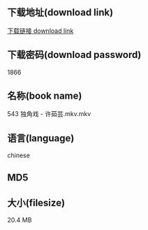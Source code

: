 ## 下载地址(download link)
[下载链接 download link](https://tutu365.netlify.app/?s=543+%E7%8B%AC%E8%A7%92%E6%88%8F+-+%E8%AE%B8%E8%8C%B9%E8%8A%B8.mkv)

## 下载密码(download password)
1866

## 名称(book name)
543 独角戏 - 许茹芸.mkv.mkv

## 语言(language)
chinese

## MD5


## 大小(filesize)
20.4 MB
